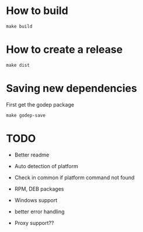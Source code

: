 

# How to build

```
make build
```

# How to create a release

```
make dist
```

# Saving new dependencies

First get the godep package

```
make godep-save
```


# TODO
- Better readme
- Auto detection of platform
- Check in common if platform command not found
- RPM, DEB packages
- Windows support

- better error handling
- Proxy support??
